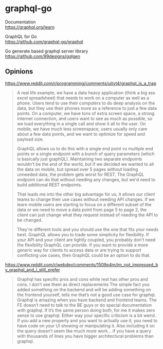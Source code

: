 # graphql-go

Documentation\
https://graphql.org/learn

GraphQL for Go\
https://github.com/graphql-go/graphql

Go generate based graphql server library\
https://github.com/99designs/gqlgen

## Opinions

https://www.reddit.com/r/programming/comments/ujtvt4/graphql_is_a_trap

> A real life example, we have a data heavy application (think a big ass excel spreadsheet) that needs to work on a computer as well as a phone.
> Users tend to use their computers to do deep analysis on the data, but they use their phones more as a reference to just a few data points.
> On a computer, we have tons of extra screen space, a strong internet connection, and users want to see as much as possible,
> so we load everything in a single call and show it all to the user. On mobile, we have much less screenspace, users usually only care about a few data points, and we want to optimize for speed and payload size.
> 
> GraphQL allows us to do this with a single end point vs multiple end points or a single endpoint with a bunch of query parameters (which is basically just graphQL).
> Maintaining two separate endpoints wouldn't be the end of the world, but if we decided we wanted to all the data on mobile,
> but spread over 5 pages without loading unneeded data, the problem gets worst for REST.
> The GraphQL endpoint can do that without needing any changes, but we'd need to build additional REST endpoints.
>
> That leads me into the other big advantage for us, it allows our client teams to change their use cases without needing API changes.
> If we learn mobile users are starting to focus on a different subset of the data or we need to move a data point from page 5 to page 2,
> the client can just change what they request instead of needing the API to be changed.
>
> They're different tools and you should use the one that fits your needs best. GraphQL allows you to trade some simplicity for flexibility.
> If your API and your client are tightly coupled, you probably don't need the flexibility GraphQL can provide.
> If you want to provide a more generic way for clients to access data or are trying to support conflicting use cases, then GraphQL could be an option to do that.

https://www.reddit.com/r/webdev/comments/1509p4m/im_not_impressed_by_graphql_and_i_still_prefer

> Graphql has specific pros and cons while rest has other pros and cons. I don’t see them as direct replacements
> The simple fact you added something on the backend and will be adding something on the frontend yourself, tells me that’s not a good use case for graphql.
> Graphql is amazing when you have backend and frontend teams. The FE doesn’t need to talk to the BE guys or do special documentation with graphql.
> If it’s the same person doing both, for me it makes zero sense to use graphql.
> Either way your specific criticism is a bit weird.
> If you add a new property and you want to actually use it, you need to have code on your UI showing or manipulating it.
> Also including it on the query doesn’t seem like much more work…
> If you have a query with thousands of lines you have bigger architectural problems than graphql.
